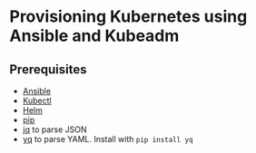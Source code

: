 # Provisioning Kubernetes using Ansible and Kubeadm

## Prerequisites

- [Ansible](https://www.ansible.com/)
- [Kubectl](https://kubernetes.io/docs/tasks/tools/install-kubectl/)
- [Helm](https://helm.sh/docs/using_helm/#installing-helm)
- [pip](https://pypi.org/project/pip/)
- [jq](https://yq.readthedocs.io/en/latest/) to parse JSON
- [yq](https://yq.readthedocs.io/en/latest/) to parse YAML. Install with `pip install yq`
